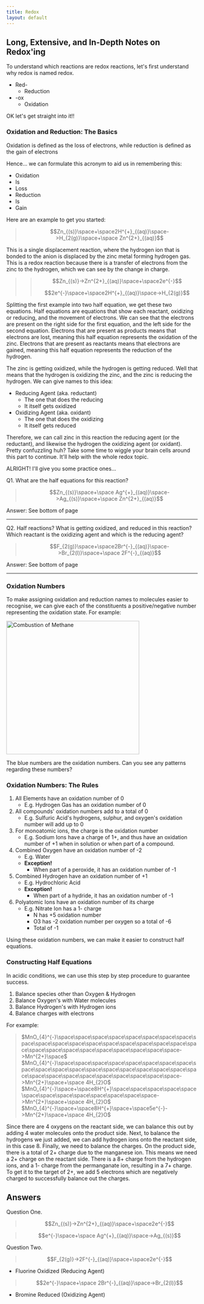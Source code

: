```yaml
---
title: Redox
layout: default
---
```

## Long, Extensive, and In-Depth Notes on Redox'ing

To understand which reactions are redox reactions, let's first understand why redox is named redox.
- Red-
	- Reduction
- -ox
	- Oxidation

OK let's get straight into it!!

### Oxidation and Reduction: The Basics

Oxidation is defined as the loss of electrons, while reduction is defined as the gain of electrons

Hence... we can formulate this acronym to aid us in remembering this:
- Oxidation 
- Is
- Loss
- Reduction
- Is
- Gain

Here are an example to get you started:

> $$Zn_{(s)}\space+\space2H^{+}_{(aq)}\space->H_{2(g)}\space+\space Zn^{2+}_{(aq)}$$

This is a single displacement reaction, where the hydrogen ion that is bonded to the anion is displaced by the zinc metal forming hydrogen gas. This is a redox reaction because there is a transfer of electrons from the zinc to the hydrogen, which we can see by the change in charge.

>> $$Zn_{(s)}->Zn^{2+}_{(aq)}\space+\space2e^{-}$$
>> 
>> $$2e^{-}\space+\space2H^{+}_{(aq)}\space->H_{2(g)}$$

Splitting the first example into two half equation, we get these two equations. Half equations are equations that show each reactant, oxidizing or reducing, and the movement of electrons. We can see that the electrons are present on the right side for the first equation, and the left side for the second equation. Electrons that are present as products means that electrons are lost, meaning this half equation represents the oxidation of the zinc. Electrons that are present as reactants means that electrons are gained, meaning this half equation represents the reduction of the hydrogen.

The zinc is getting oxidized, while the hydrogen is getting reduced. Well that means that the hydrogen is oxidizing the zinc, and the zinc is reducing the hydrogen. We can give names to this idea:
- Reducing Agent (aka. reductant)
	- The one that does the reducing
	- It itself gets oxidized
- Oxidizing Agent (aka. oxidant)
	- The one that does the oxidizing
	- It itself gets reduced

Therefore, we can call zinc in this reaction the reducing agent (or the reductant), and likewise the hydrogen the oxidizing agent (or oxidant). Pretty confuzzling huh? Take some time to wiggle your brain cells around this part to continue. It'll help with the whole redox topic.

ALRIGHT! I'll give you some practice ones...

Q1. What are the half equations for this reaction?
> $$Zn_{(s)}\space+\space Ag^{+}_{(aq)}\space->Ag_{(s)}\space+\space Zn^{2+}_{(aq)}$$

Answer: See bottom of page

---

Q2. Half reactions? What is getting oxidized, and reduced in this reaction? Which reactant is the oxidizing agent and which is the reducing agent?
> $$F_{2(g)}\space+\space2Br^{-}_{(aq)}\space->Br_{2(l)}\space+\space 2F^{-}_{(aq)}$$

Answer: See bottom of page

---
### Oxidation Numbers

To make assigning oxidation and reduction names to molecules easier to recognise, we can give each of the constituents a positive/negative number representing the oxidation state. For example:

<image src="/the-chicken-pen/assets/Combustion-of-Methane.png" alt="Combustion of Methane" width=350px />

The blue numbers are the oxidation numbers. Can you see any patterns regarding these  numbers?

### Oxidation Numbers: The Rules

1. All Elements have an oxidation number of 0
	- E.g. Hydrogen Gas has an oxidation number of 0
2. All compounds' oxidation numbers add to a total of 0
	- E.g. Sulfuric Acid's hydrogens, sulphur, and oxygen's oxidation number will add up to 0
3. For monoatomic ions, the charge is the oxidation number
	- E.g. Sodium Ions have a charge of 1+, and thus have an oxidation number of +1 when in solution or when part of a compound.
4. Combined Oxygen have an oxidation number of -2
	- E.g. Water
	- **Exception!**
		- When part of a peroxide, it has an oxidation number of -1
5. Combined Hydrogen have an oxidation number of +1
	- E.g. Hydrochloric Acid
	- **Exception!**
		- When part of a hydride, it has an oxidation number of -1
6. Polyatomic Ions have an oxidation number of its charge
	- E.g. Nitrate Ion has a 1- charge
		- N has +5 oxidation number
		- O3 has -2 oxidation number per oxygen so a total of -6
		- Total of -1

Using these oxidation numbers, we can make it easier to construct half equations.

### Constructing Half Equations

In acidic conditions, we can use this step by step procedure to guarantee success.

1. Balance species other than Oxygen & Hydrogen
2. Balance Oxygen's with Water molecules
3. Balance Hydrogen's with Hydrogen ions
4. Balance charges with electrons

For example:
>$MnO_{4}^{-}\space\space\space\space\space\space\space\space\space\space\space\space\space\space\space\space\space\space\space\space\space\space\space\space\space\space\space\space->Mn^{2+}\space$
>$MnO_{4}^{-}\space\space\space\space\space\space\space\space\space\space\space\space\space\space\space\space\space\space\space\space\space\space\space\space\space\space\space\space->Mn^{2+}\space+\space 4H_{2}O$
>$MnO_{4}^{-}\space+\space8H^{+}\space\space\space\space\space\space\space\space\space\space\space\space\space->Mn^{2+}\space+\space 4H_{2}O$
>$MnO_{4}^{-}\space+\space8H^{+}\space+\space5e^{-}->Mn^{2+}\space+\space 4H_{2}O$

Since there are 4 oxygens on the reactant side, we can balance this out by adding 4 water molecules onto the product side. Next, to balance the hydrogens we just added, we can add hydrogen ions onto the reactant side, in this case 8. Finally, we need to balance the charges. On the product side, there is a total of 2+ charge due to the manganese ion. This means we need a 2+ charge on the reactant side. There is a 8+ charge from the hydrogen ions, and a 1- charge from the permanganate ion, resulting in a 7+ charge. To get it to the target of 2+, we add 5 electrons which are negatively charged to successfully balance out the charges.

## Answers

Question One.

>$$Zn_{(s)}->Zn^{2+}_{(aq)}\space+\space2e^{-}$$

>$$e^{-}\space+\space Ag^{+}_{(aq)}\space->Ag_{(s)}$$

Question Two.

>$$F_{2(g)}->2F^{-}_{(aq)}\space+\space2e^{-}$$


- Fluorine Oxidized (Reducing Agent)

>$$2e^{-}\space+\space 2Br^{-}_{(aq)}\space->Br_{2(l)}$$


- Bromine Reduced (Oxidizing Agent)